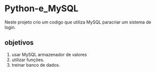 # Python-e_MySQL
 Neste projeto crio um codigo que utiliza MySQL paracriar um sistema de login.

 ## objetivos

 1. usar MySQL armazenador de valores
 2. utilizar funções.
 3. treinar banco de dados.
